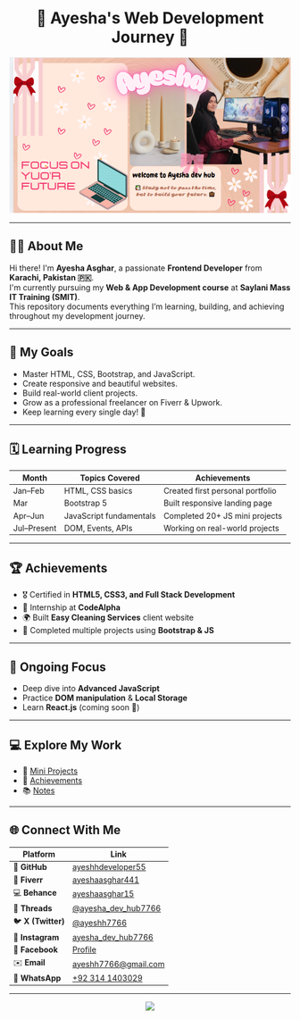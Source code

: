 <h1 align="center">
  🌸 Ayesha's Web Development Journey 🌸
</h1>



<p align="center">
  <img src="https://github.com/ayeshhdeveloper55/Ayesha-Learning-Journey-Web-and-App-Development./blob/main/ppp.PNG?raw=true" alt="Ayesha's Banner" width="850" />
</p>



---

## 👩‍💻 About Me
Hi there! I'm **Ayesha Asghar**, a passionate **Frontend Developer** from **Karachi, Pakistan 🇵🇰**.  
I'm currently pursuing my **Web & App Development course** at **Saylani Mass IT Training (SMIT)**.  
This repository documents everything I’m learning, building, and achieving throughout my development journey.

---

## 🎯 My Goals
- Master HTML, CSS, Bootstrap, and JavaScript.
- Create responsive and beautiful websites.
- Build real-world client projects.
- Grow as a professional freelancer on Fiverr & Upwork.
- Keep learning every single day! 💪

---

## 🗓️ Learning Progress

| Month | Topics Covered | Achievements |
|--------|----------------|--------------|
| Jan–Feb | HTML, CSS basics | Created first personal portfolio |
| Mar | Bootstrap 5 | Built responsive landing page |
| Apr–Jun | JavaScript fundamentals | Completed 20+ JS mini projects |
| Jul–Present | DOM, Events, APIs | Working on real-world projects |

---

## 🏆 Achievements
- 🎖️ Certified in **HTML5, CSS3, and Full Stack Development**
- 💼 Internship at **CodeAlpha**
- 🌍 Built **Easy Cleaning Services** client website
- 🧠 Completed multiple projects using **Bootstrap & JS**

---

## 🧩 Ongoing Focus
- Deep dive into **Advanced JavaScript**
- Practice **DOM manipulation** & **Local Storage**
- Learn **React.js** (coming soon 🚀)

---

## 💻 Explore My Work
- 🧪 [Mini Projects](./projects/mini-projects.md)
- 🥇 [Achievements](./achievements/milestones.md)
- 📚 [Notes](./notes/javascript-notes.md)

---

## 🌐 Connect With Me

| Platform | Link |
|-----------|------|
| 💼 **GitHub** | [ayeshhdeveloper55](https://github.com/ayeshhdeveloper55) |
| 🎨 **Fiverr** | [ayeshaasghar441](https://www.fiverr.com/sellers/ayeshaasghar441/edit) |
| 💻 **Behance** | [ayeshaasghar15](https://www.behance.net/ayeshaasghar15) |
| 🧵 **Threads** | [@ayesha_dev_hub7766](https://www.threads.com/@ayesha_dev_hub7766?__pwa=1) |
| 🐦 **X (Twitter)** | [@ayeshh7766](https://x.com/ayeshh7766) |
| 📸 **Instagram** | [ayesha_dev_hub7766](https://www.instagram.com/ayesha_dev_hub7766/) |
| 📘 **Facebook** | [Profile](https://www.facebook.com/profile.php?id=61572761411216) |
| ✉️ **Email** | [ayeshh7766@gmail.com](mailto:ayeshh7766@gmail.com) |
| 📱 **WhatsApp** | [+92 314 1403029](https://wa.me/923141403029) |

---

<p align="center">
  <img src="https://capsule-render.vercel.app/api?type=waving&color=F38FFF&height=100&section=footer"/>
</p>
